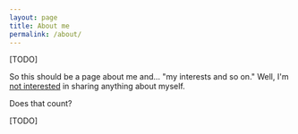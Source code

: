 ```yaml
---
layout: page
title: About me
permalink: /about/
---
```

[TODO]

So this should be a page about me and... "my interests and so on." Well, I'm <u>not interested</u> in sharing anything about myself.

Does that count?

[TODO]